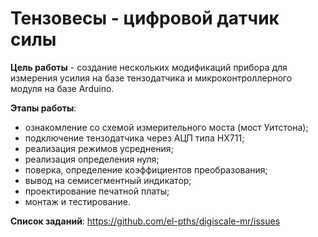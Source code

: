 # Тензовесы - цифровой датчик силы

**Цель работы** - создание нескольких модификаций прибора для измерения усилия на базе тензодатчика и микроконтроллерного модуля на базе Arduino.

**Этапы работы**:

- ознакомление со схемой измерительного моста (мост Уитстона);
- подключение тензодатчика через АЦП типа HX711;
- реализация режимов усреднения;
- реализация определения нуля;
- поверка, определение коэффициентов преобразования;
- вывод на семисегментный индикатор;
- проектирование печатной платы;
- монтаж и тестирование.

**Список заданий**: https://github.com/el-pths/digiscale-mr/issues

